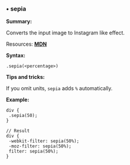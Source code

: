 ### <a name="sepia"></a> &#8226; sepia
**Summary:**

Converts the input image to Instagram like effect.

Resources: **[MDN](https://developer.mozilla.org/en-US/docs/Web/CSS/filter#sepia())**

**Syntax:**

    .sepia(<percentage>) 

**Tips and tricks:**

  If you omit units, `sepia` adds `%` automatically.  
  
**Example:**

    div {
     .sepia(50);
    }
    
    // Result
    div {
     -webkit-filter: sepia(50%);
     -moz-filter: sepia(50%);
     filter: sepia(50%);
    }


